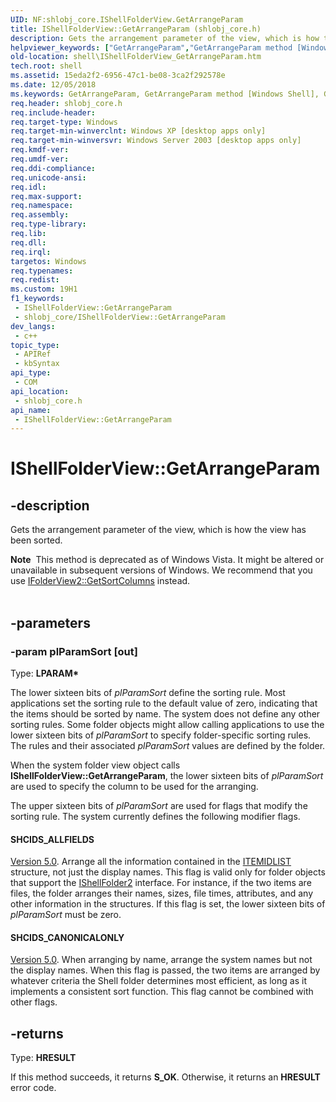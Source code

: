 ```yaml
---
UID: NF:shlobj_core.IShellFolderView.GetArrangeParam
title: IShellFolderView::GetArrangeParam (shlobj_core.h)
description: Gets the arrangement parameter of the view, which is how the view has been sorted.
helpviewer_keywords: ["GetArrangeParam","GetArrangeParam method [Windows Shell]","GetArrangeParam method [Windows Shell]","IShellFolderView interface","IShellFolderView interface [Windows Shell]","GetArrangeParam method","IShellFolderView.GetArrangeParam","IShellFolderView::GetArrangeParam","SHCIDS_ALLFIELDS","SHCIDS_CANONICALONLY","_shell_IShellFolderView_GetArrangeParam","shell.IShellFolderView_GetArrangeParam","shlobj_core/IShellFolderView::GetArrangeParam"]
old-location: shell\IShellFolderView_GetArrangeParam.htm
tech.root: shell
ms.assetid: 15eda2f2-6956-47c1-be08-3ca2f292578e
ms.date: 12/05/2018
ms.keywords: GetArrangeParam, GetArrangeParam method [Windows Shell], GetArrangeParam method [Windows Shell],IShellFolderView interface, IShellFolderView interface [Windows Shell],GetArrangeParam method, IShellFolderView.GetArrangeParam, IShellFolderView::GetArrangeParam, SHCIDS_ALLFIELDS, SHCIDS_CANONICALONLY, _shell_IShellFolderView_GetArrangeParam, shell.IShellFolderView_GetArrangeParam, shlobj_core/IShellFolderView::GetArrangeParam
req.header: shlobj_core.h
req.include-header: 
req.target-type: Windows
req.target-min-winverclnt: Windows XP [desktop apps only]
req.target-min-winversvr: Windows Server 2003 [desktop apps only]
req.kmdf-ver: 
req.umdf-ver: 
req.ddi-compliance: 
req.unicode-ansi: 
req.idl: 
req.max-support: 
req.namespace: 
req.assembly: 
req.type-library: 
req.lib: 
req.dll: 
req.irql: 
targetos: Windows
req.typenames: 
req.redist: 
ms.custom: 19H1
f1_keywords:
 - IShellFolderView::GetArrangeParam
 - shlobj_core/IShellFolderView::GetArrangeParam
dev_langs:
 - c++
topic_type:
 - APIRef
 - kbSyntax
api_type:
 - COM
api_location:
 - shlobj_core.h
api_name:
 - IShellFolderView::GetArrangeParam
---
```


# IShellFolderView::GetArrangeParam


## -description

Gets the arrangement parameter of the view, which is how the view has been sorted.
        
            
<div class="alert"><b>Note</b>  This method is deprecated as of Windows Vista. It might be altered or unavailable in subsequent versions of Windows. We recommend that you use <a href="/windows/desktop/api/shobjidl_core/nf-shobjidl_core-ifolderview2-getsortcolumns">IFolderView2::GetSortColumns</a> instead.</div><div> </div>

## -parameters

### -param plParamSort [out]

Type: <b>LPARAM*</b>

The lower sixteen bits of <i>plParamSort</i> define the sorting rule. Most applications set the sorting rule to the default value of zero, indicating that the items should be sorted by name. The system does not define any other sorting rules. Some folder objects might allow calling applications to use the lower sixteen bits of <i>plParamSort</i> to specify folder-specific sorting rules. The rules and their associated <i>plParamSort</i> values are defined by the folder.
    
    					

When the system folder view object calls <b>IShellFolderView::GetArrangeParam</b>, the lower sixteen bits of <i>plParamSort</i> are used to specify the column to be used for the arranging.

The upper sixteen bits of <i>plParamSort</i> are used for flags that modify the sorting rule. The system currently defines the following modifier flags.



#### SHCIDS_ALLFIELDS


<a href="/previous-versions/windows/desktop/legacy/bb776779(v=vs.85)">Version 5.0</a>. Arrange all the information contained in the <a href="/windows/desktop/api/shtypes/ns-shtypes-itemidlist">ITEMIDLIST</a> structure, not just the display names. This flag is valid only for folder objects that support the <a href="/windows/desktop/api/shobjidl_core/nn-shobjidl_core-ishellfolder2">IShellFolder2</a> interface. For instance, if the two items are files, the folder arranges their names, sizes, file times, attributes, and any other information in the structures. If this flag is set, the lower sixteen bits of <i>plParamSort</i> must be zero.



#### SHCIDS_CANONICALONLY


<a href="/previous-versions/windows/desktop/legacy/bb776779(v=vs.85)">Version 5.0</a>. When arranging by name, arrange the system names but not the display names. When this flag is passed, the two items are arranged by whatever criteria the Shell folder determines most efficient, as long as it implements a consistent sort function. This flag cannot be combined with other flags.

## -returns

Type: <b>HRESULT</b>

If this method succeeds, it returns <b xmlns:loc="http://microsoft.com/wdcml/l10n">S_OK</b>. Otherwise, it returns an <b xmlns:loc="http://microsoft.com/wdcml/l10n">HRESULT</b> error code.

